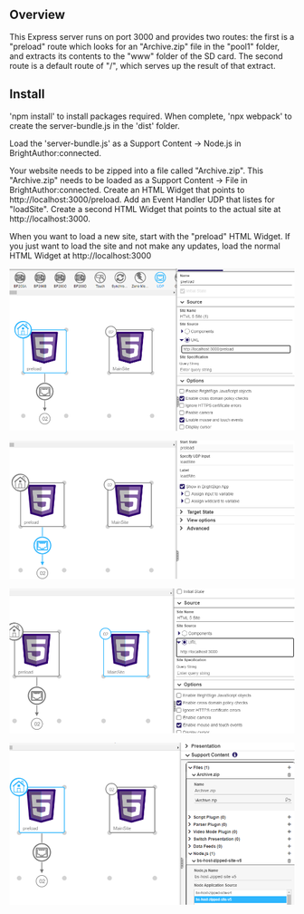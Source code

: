 ## Overview

This Express server runs on port 3000 and provides two routes: the first is a "preload" route which looks for an "Archive.zip" file in the "pool1" folder, and extracts its contents to the "www" folder of the SD card. The second route is a default route of "/", which serves up the result of that extract.

## Install

'npm install' to install packages required. When complete, 'npx webpack' to create the server-bundle.js in the 'dist' folder.

Load the 'server-bundle.js' as a Support Content -> Node.js in BrightAuthor:connected.

Your website needs to be zipped into a file called "Archive.zip". This "Archive.zip" needs to be loaded as a Support Content -> File in BrightAuthor:connected. Create an HTML Widget that points to http://localhost:3000/preload. Add an Event Handler UDP that listes for "loadSite". Create a second HTML Widget that points to the actual site at http://localhost:3000.

When you want to load a new site, start with the "preload" HTML Widget. If you just want to load the site and not make any updates, load the normal HTML Widget at http://localhost:3000

![Alt text](image.png)

![Alt text](image-1.png)

![Alt text](image-2.png)

![Alt text](image-3.png)
